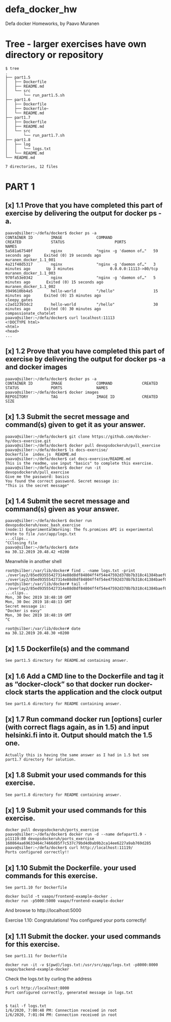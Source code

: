 # defa_docker_hw
Defa docker Homeworks, by Paavo Muranen

# Tree - larger exercises have own directory or repository

```code
$ tree
.
├── part1.5
│   ├── Dockerfile
│   ├── README.md
│   └── src
│       └── run_part1.5.sh
├── part1.6
│   ├── Dockerfile
│   ├── Dockerfile~
│   └── README.md
├── part1.7
│   ├── Dockerfile
│   ├── README.md
│   └── src
│       └── run_part1.7.sh
├── part1.8
│   ├── log
│   │   └── logs.txt
│   └── README.md
└── README.md

7 directories, 12 files
```

# PART 1

## [x] 1.1 Prove that you have completed this part of exercise by delivering the output for docker ps -a.
```code
paavo@silber:~/defa/docker$ docker ps -a
CONTAINER ID        IMAGE               COMMAND                  CREATED             STATUS                      PORTS                   NAMES
5a581a67540f        nginx               "nginx -g 'daemon of…"   59 seconds ago      Exited (0) 19 seconds ago                           muranen_docker_1.1_001
4a21f48d5317        nginx               "nginx -g 'daemon of…"   3 minutes ago       Up 3 minutes                0.0.0.0:11113->80/tcp   muranen_docker_1.1_003
970fa53e0342        nginx               "nginx -g 'daemon of…"   5 minutes ago       Exited (0) 15 seconds ago                           muranen_docker_1.1_002
3949610bb4a5        hello-world         "/hello"                 15 minutes ago      Exited (0) 15 minutes ago                           sleepy_gates
c2ad12393dc2        hello-world         "/hello"                 30 minutes ago      Exited (0) 30 minutes ago                           compassionate_chatelet
paavo@silber:~/defa/docker$ curl localhost:11113
<!DOCTYPE html>
<html>
<head>
...
```
## [x] 1.2 Prove that you have completed this part of exercise by delivering the output for docker ps -a and docker images
```code
paavo@silber:~/defa/docker$ docker ps -a
CONTAINER ID        IMAGE               COMMAND             CREATED             STATUS              PORTS               NAMES
paavo@silber:~/defa/docker$ docker images
REPOSITORY          TAG                 IMAGE ID            CREATED             SIZE
```
## [x] 1.3 Submit the secret message and command(s) given to get it as your answer.
```code
paavo@silber:~/defa/docker$ git clone https://github.com/docker-hy/docs-exercise.git
paavo@silber:~/defa/docker$ docker pull devopsdockeruh/pull_exercise
paavo@silber:~/defa/docker$ ls docs-exercise/
Dockerfile  index.js  README.md
paavo@silber:~/defa/docker$ cat docs-exercise/README.md 
This is the readme, use input "basics" to complete this exercise.
paavo@silber:~/defa/docker$ docker run -it devopsdockeruh/pull_exercise
Give me the password: basics
You found the correct password. Secret message is:
"This is the secret message"
```
## [x] 1.4 Submit the secret message and command(s) given as your answer.
```code
paavo@silber:~/defa/docker$ docker run devopsdockeruh/exec_bash_exercise
(node:1) ExperimentalWarning: The fs.promises API is experimental
Wrote to file /usr/app/logs.txt
...clips..
^CClosing file
paavo@silber:~/defa/docker$ date
ma 30.12.2019 20.48.42 +0200
```
Meanwhile in another shell 
```code
root@silber:/var/lib/docker# find . -name logs.txt -print
./overlay2/85ed93555427314e88d8df84804ff4f54e47592d378b7b318c41384baef00893/diff/usr/app/logs.txt
./overlay2/85ed93555427314e88d8df84804ff4f54e47592d378b7b318c41384baef00893/merged/usr/app/logs.txt
root@silber:/var/lib/docker# tail -f ./overlay2/85ed93555427314e88d8df84804ff4f54e47592d378b7b318c41384baef00893/merged/usr/app/logs.txt
...clips..
Mon, 30 Dec 2019 18:48:10 GMT
Mon, 30 Dec 2019 18:48:13 GMT
Secret message is:
"Docker is easy"
Mon, 30 Dec 2019 18:48:19 GMT
^C

root@silber:/var/lib/docker# date
ma 30.12.2019 20.48.30 +0200
```
## [x] 1.5 Dockerfile(s) and the command 
    
    See part1.5 directory for README.md containing answer.


## [x] 1.6 Add a CMD line to the Dockerfile and tag it as “docker-clock” so that docker run docker-clock starts the application and the clock output

    See part1.6 directory for README containing answer.

## [x] 1.7 Run command docker run [options] curler (with correct flags again, as in 1.5) and input helsinki.fi into it. Output should match the 1.5 one.

    Actually this is having the same answer as I had in 1.5 but see part1.7 directory for solution.

## [x] 1.8 Submit your used commands for this exercise.

    See part1.8 directory for README containing answer.

## [x] 1.9 Submit your used commands for this exercise.

```code
docker pull devopsdockeruh/ports_exercise
paavo@silber:~/defa/docker$ docker run -d --name defapart1.9 -p11119:80 devopsdockeruh/ports_exercise
160864aa69633464c7466d85f7c537c79bd4d0ab9b2ca14ee6227a9ab769d285
paavo@silber:~/defa/docker$ curl http://localhost:11119/
Ports configured correctly!!
```
## [x] 1.10 Submit the Dockerfile. your used commands for this exercise.

    See part1.10 for Dockerfile
```code
docker build -t vaapo/frontend-example-docker .
docker run -p5000:5000 vaapo/frontend-example-docker
```
And browse to http://localhost:5000

Exercise 1.10: Congratulations! You configured your ports correctly!

## [x] 1.11 Submit the docker. your used commands for this exercise.
    See part1.11 for Dockerfile

```code
docker run -it -v $(pwd)/logs.txt:/usr/src/app/logs.txt -p8000:8000 vaapo/backend-example-docker
```
Check the logs.txt by curling the address
```code
$ curl http://localhost:8000
Port configured correctly, generated message in logs.txt


$ tail -f logs.txt 
1/6/2020, 7:00:48 PM: Connection received in root
1/6/2020, 7:01:04 PM: Connection received in root
```




